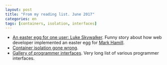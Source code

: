 ```yaml
---
layout: post
title: "From my reading list. June 2017"
categories: en
tags: [containers, isolation, interfaces]
---
```


- [An easter egg for one user: Luke Skywalker](http://einaregilsson.com/an-easter-egg-for-one-user-luke-skywalker/).
  Funny story about how web developer implemented an easter egg for [Mark Hamill](https://twitter.com/HamillHimself).
- [Container isolation gone wrong](https://sysdig.com/blog/container-isolation-gone-wrong/).
- [Gallery of programmer interfaces](https://news.ycombinator.com/item?id=14290909).
  Very long list of various programmer interfaces.
